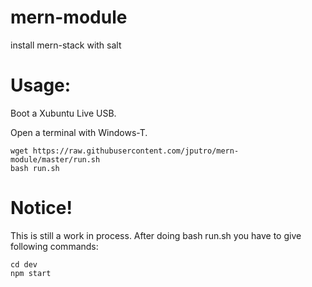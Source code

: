 # mern-module
install mern-stack with salt

# Usage:
Boot a Xubuntu Live USB.

Open a terminal with Windows-T.

	wget https://raw.githubusercontent.com/jputro/mern-module/master/run.sh
	bash run.sh

# Notice!
This is still a work in process. After doing bash run.sh you have to give following commands:

	cd dev
	npm start


